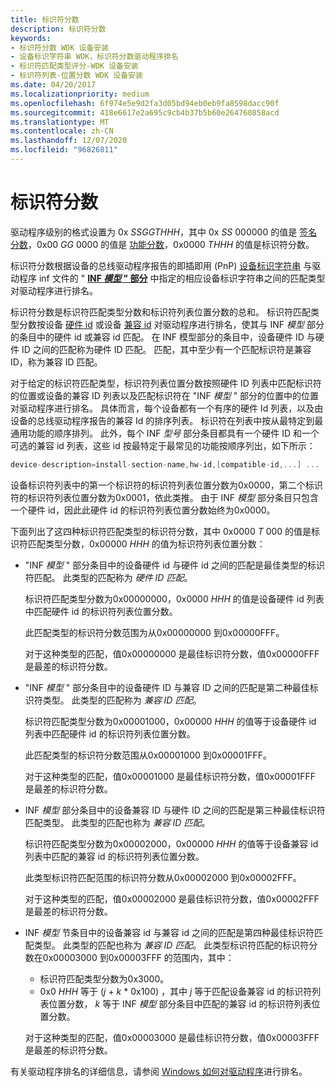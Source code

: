 ```yaml
---
title: 标识符分数
description: 标识符分数
keywords:
- 标识符分数 WDK 设备安装
- 设备标识字符串 WDK，标识符分数驱动程序排名
- 标识符匹配类型评分-WDK 设备安装
- 标识符列表-位置分数 WDK 设备安装
ms.date: 04/20/2017
ms.localizationpriority: medium
ms.openlocfilehash: 6f974e5e9d2fa3d05bd94eb0eb9fa8598dacc90f
ms.sourcegitcommit: 418e6617e2a695c9cb4b37b5b60e264760858acd
ms.translationtype: MT
ms.contentlocale: zh-CN
ms.lasthandoff: 12/07/2020
ms.locfileid: "96826811"
---
```

# <a name="identifier-score"></a>标识符分数


驱动程序级别的格式设置为 0x *SSGGTHHH*，其中 0x *SS* 000000 的值是 [签名分数](signature-score--windows-vista-and-later-.md)，0x00 *GG* 0000 的值是 [功能分数](feature-score--windows-vista-and-later-.md)，0x0000 *THHH* 的值是标识符分数。

标识符分数根据设备的总线驱动程序报告的即插即用 (PnP) [设备标识字符串](device-identification-strings.md) 与驱动程序 inf 文件的 " [**INF *模型* " 部分**](inf-models-section.md) 中指定的相应设备标识字符串之间的匹配类型对驱动程序进行排名。

标识符分数是标识符匹配类型分数和标识符列表位置分数的总和。 标识符匹配类型分数按设备 [硬件 id](hardware-ids.md) 或设备 [兼容 id](compatible-ids.md) 对驱动程序进行排名，使其与 INF *模型* 部分的条目中的硬件 id 或兼容 id 匹配。 在 INF 模型部分的条目中，设备硬件 ID 与硬件 ID 之间的匹配称为硬件 ID 匹配。 匹配，其中至少有一个匹配标识符是兼容 ID，称为兼容 ID 匹配。

对于给定的标识符匹配类型，标识符列表位置分数按照硬件 ID 列表中匹配标识符的位置或设备的兼容 ID 列表以及匹配标识符在 "INF *模型* " 部分的位置中的位置对驱动程序进行排名。 具体而言，每个设备都有一个有序的硬件 Id 列表，以及由设备的总线驱动程序报告的兼容 Id 的排序列表。 标识符在列表中按从最特定到最通用功能的顺序排列。 此外，每个 INF *型号* 部分条目都具有一个硬件 ID 和一个可选的兼容 id 列表，这些 id 按最特定于最常见的功能按顺序列出，如下所示：

```cpp
device-description=install-section-name,hw-id,[compatible-id,...] ...
```

设备标识符列表中的第一个标识符的标识符列表位置分数为0x0000，第二个标识符的标识符列表位置分数为0x0001，依此类推。 由于 INF *模型* 部分条目只包含一个硬件 id，因此此硬件 id 的标识符列表位置分数始终为0x0000。

下面列出了这四种标识符匹配类型的标识符分数，其中 0x0000 *T* 000 的值是标识符匹配类型分数，0x00000 *HHH* 的值为标识符列表位置分数：

-   "INF *模型* " 部分条目中的设备硬件 id 与硬件 id 之间的匹配是最佳类型的标识符匹配。 此类型的匹配称为 *硬件 ID 匹配*。

    标识符匹配类型分数为0x00000000，0x0000 *HHH* 的值是设备硬件 id 列表中匹配硬件 id 的标识符列表位置分数。

    此匹配类型的标识符分数范围为从0x00000000 到0x00000FFF。

    对于这种类型的匹配，值0x00000000 是最佳标识符分数，值0x00000FFF 是最差的标识符分数。

-   "INF *模型* " 部分条目中的设备硬件 ID 与兼容 ID 之间的匹配是第二种最佳标识符类型。 此类型的匹配称为 *兼容 ID 匹配*。

    标识符匹配类型分数为0x00001000，0x00000 *HHH* 的值等于设备硬件 id 列表中匹配硬件 id 的标识符列表位置分数。

    此匹配类型的标识符分数范围从0x00001000 到0x00001FFF。

    对于这种类型的匹配，值0x00001000 是最佳标识符分数，值0x00001FFF 是最差的标识符分数。

-   INF *模型* 部分条目中的设备兼容 ID 与硬件 ID 之间的匹配是第三种最佳标识符匹配类型。 此类型的匹配也称为 *兼容 ID 匹配*。

    标识符匹配类型分数为0x00002000，0x00000 *HHH* 的值等于设备兼容 id 列表中匹配的兼容 id 的标识符列表位置分数。

    此类型标识符匹配范围的标识符分数从0x00002000 到0x00002FFF。

    对于这种类型的匹配，值0x00002000 是最佳标识符分数，值0x00002FFF 是最差的标识符分数。

-   INF *模型* 节条目中的设备兼容 id 与兼容 id 之间的匹配是第四种最佳标识符匹配类型。 此类型的匹配也称为 *兼容 ID 匹配*。 此类型标识符匹配的标识符分数在0x00003000 到0x00003FFF 的范围内，其中：

    -   标识符匹配类型分数为0x3000。
    -   0x0 *HHH* 等于 (*j*  +  *k* \* 0x100) ，其中 *j* 等于匹配设备兼容 id 的标识符列表位置分数， *k* 等于 INF *模型* 部分条目中匹配的兼容 id 的标识符列表位置分数。

    对于这种类型的匹配，值0x00003000 是最佳标识符分数，值0x00003FFF 是最差的标识符分数。

有关驱动程序排名的详细信息，请参阅 [Windows 如何对驱动程序](how-setup-ranks-drivers--windows-vista-and-later-.md)进行排名。

 

 





